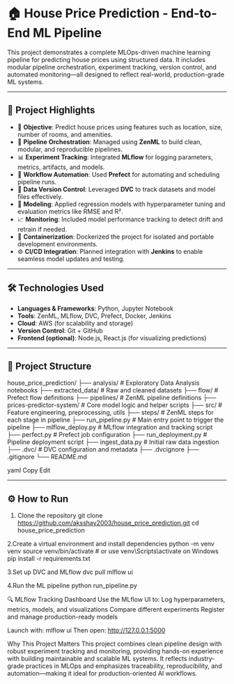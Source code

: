# 🏠 House Price Prediction - End-to-End ML Pipeline

This project demonstrates a complete MLOps-driven machine learning pipeline for predicting house prices using structured data. It includes modular pipeline orchestration, experiment tracking, version control, and automated monitoring—all designed to reflect real-world, production-grade ML systems.

---

## 🚀 Project Highlights

- 📌 **Objective**: Predict house prices using features such as location, size, number of rooms, and amenities.
- 🧱 **Pipeline Orchestration**: Managed using **ZenML** to build clean, modular, and reproducible pipelines.
- 📊 **Experiment Tracking**: Integrated **MLflow** for logging parameters, metrics, artifacts, and models.
- 🔄 **Workflow Automation**: Used **Prefect** for automating and scheduling pipeline runs.
- 📁 **Data Version Control**: Leveraged **DVC** to track datasets and model files effectively.
- 🧪 **Modeling**: Applied regression models with hyperparameter tuning and evaluation metrics like RMSE and R².
- 📈 **Monitoring**: Included model performance tracking to detect drift and retrain if needed.
- 🐳 **Containerization**: Dockerized the project for isolated and portable development environments.
- ⚙️ **CI/CD Integration**: Planned integration with **Jenkins** to enable seamless model updates and testing.

---

## 🛠️ Technologies Used

- **Languages & Frameworks**: Python, Jupyter Notebook  
- **Tools**: ZenML, MLflow, DVC, Prefect, Docker, Jenkins  
- **Cloud**: AWS (for scalability and storage)  
- **Version Control**: Git + GitHub  
- **Frontend (optional)**: Node.js, React.js (for visualizing predictions)

---
## 📂 Project Structure

house_price_prediction/
├── analysis/ # Exploratory Data Analysis notebooks
├── extracted_data/ # Raw and cleaned datasets
├── flow/ # Prefect flow definitions
├── pipelines/ # ZenML pipeline definitions
├── prices-predictor-system/ # Core model logic and helper scripts
├── src/ # Feature engineering, preprocessing, utils
├── steps/ # ZenML steps for each stage in pipeline
├── run_pipeline.py # Main entry point to trigger the pipeline
├── mlflow_deploy.py # MLflow integration and tracking script
├── perfect.py # Prefect job configuration
├── run_deployment.py # Pipeline deployment script
├── ingest_data.py # Initial raw data ingestion
├── .dvc/ # DVC configuration and metadata
├── .dvcignore
├── .gitignore
└── README.md

yaml
Copy
Edit

---

## ⚙️ How to Run

1. Clone the repository
git clone https://github.com/aksshay2003/house_price_prediction.git
cd house_price_prediction

2.Create a virtual environment and install dependencies
python -m venv venv
source venv/bin/activate  # or use venv\Scripts\activate on Windows
pip install -r requirements.txt

3.Set up DVC and MLflow
dvc pull
mlflow ui

4.Run the ML pipeline
python run_pipeline.py

🔍 MLflow Tracking Dashboard
Use the MLflow UI to:
Log hyperparameters, metrics, models, and visualizations
Compare different experiments
Register and manage production-ready models

Launch with:
mlflow ui
Then open: http://127.0.0.1:5000

Why This Project Matters
This project combines clean pipeline design with robust experiment tracking and monitoring, providing hands-on experience with building maintainable and scalable ML systems. It reflects industry-grade practices in MLOps and emphasizes traceability, reproducibility, and automation—making it ideal for production-oriented AI workflows.
